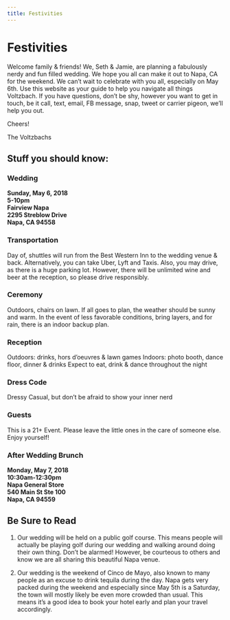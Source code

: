 ```yaml
---
title: Festivities
---
```


# Festivities

Welcome family & friends! We, Seth & Jamie, are planning a fabulously nerdy and fun filled wedding. We hope you all can make it out to Napa, CA for the weekend. We can’t wait to celebrate with you all, especially on May 6th. Use this website as your guide to help you navigate all things Voltzbach. If you have questions, don’t be shy, however you want to get in touch, be it call, text, email, FB message, snap, tweet or carrier pigeon, we’ll help you out.

Cheers!

The Voltzbachs

## Stuff you should know:

### Wedding

**Sunday, May 6, 2018**  
**5-10pm**  
**Fairview Napa**  
**2295 Streblow Drive**  
**Napa, CA 94558**  

### Transportation

Day of, shuttles will run from the Best Western Inn to the wedding venue & back. Alternatively, you can take Uber, Lyft and Taxis. Also, you may drive, as there is a huge parking lot. However, there will be unlimited wine and beer at the reception, so please drive responsibly.

### Ceremony

Outdoors, chairs on lawn. If all goes to plan, the weather should be sunny and warm. In the event of less favorable conditions, bring layers, and for rain, there is an indoor backup plan.

### Reception

Outdoors: drinks, hors d’oeuvres & lawn games
Indoors: photo booth, dance floor, dinner & drinks
Expect to eat, drink & dance throughout the night

### Dress Code

Dressy Casual, but don’t be afraid to show your inner nerd

### Guests

This is a 21+ Event. Please leave the little ones in the care of someone else. Enjoy yourself!

### After Wedding Brunch

**Monday, May 7, 2018**  
**10:30am-12:30pm**  
**Napa General Store**  
**540 Main St Ste 100**  
**Napa, CA 94559**  

## Be Sure to Read

1. Our wedding will be held on a public golf course. This means people will actually be playing golf during our wedding and walking around doing their own thing. Don’t be alarmed! However, be courteous to others and know we are all sharing this beautiful Napa venue.

2. Our wedding is the weekend of Cinco de Mayo, also known to many people as an excuse to drink tequila during the day. Napa gets very packed during the weekend and especially since May 5th is a Saturday, the town will mostly likely be even more crowded than usual. This means it’s a good idea to book your hotel early and plan your travel accordingly.
